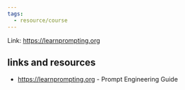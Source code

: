 ```yaml
---
tags:
  - resource/course
---
```


Link: https://learnprompting.org

## links and resources

- https://learnprompting.org - Prompt Engineering Guide



